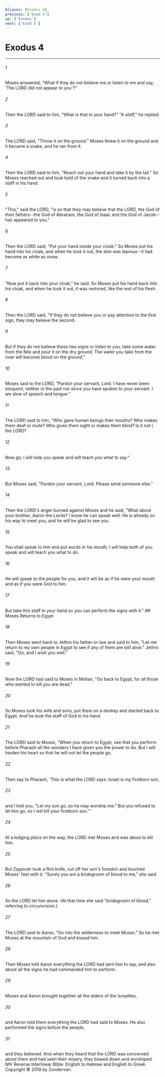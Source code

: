 ```yaml
---
Aliases: [Exodus 4]
previous: ['Exod 3']
up: ['Exodus']
next: ['Exod 5']
---
```

# Exodus 4

***


###### 1 
Moses answered, "What if they do not believe me or listen to me and say, 'The LORD did not appear to you'?" 

###### 2 
Then the LORD said to him, "What is that in your hand?" "A staff," he replied. 

###### 3 
The LORD said, "Throw it on the ground." Moses threw it on the ground and it became a snake, and he ran from it. 

###### 4 
Then the LORD said to him, "Reach out your hand and take it by the tail." So Moses reached out and took hold of the snake and it turned back into a staff in his hand. 

###### 5 
"This," said the LORD, "is so that they may believe that the LORD, the God of their fathers--the God of Abraham, the God of Isaac and the God of Jacob--has appeared to you." 

###### 6 
Then the LORD said, "Put your hand inside your cloak." So Moses put his hand into his cloak, and when he took it out, the skin was leprous--it had become as white as snow. 

###### 7 
"Now put it back into your cloak," he said. So Moses put his hand back into his cloak, and when he took it out, it was restored, like the rest of his flesh. 

###### 8 
Then the LORD said, "If they do not believe you or pay attention to the first sign, they may believe the second. 

###### 9 
But if they do not believe these two signs or listen to you, take some water from the Nile and pour it on the dry ground. The water you take from the river will become blood on the ground." 

###### 10 
Moses said to the LORD, "Pardon your servant, Lord. I have never been eloquent, neither in the past nor since you have spoken to your servant. I am slow of speech and tongue." 

###### 11 
The LORD said to him, "Who gave human beings their mouths? Who makes them deaf or mute? Who gives them sight or makes them blind? Is it not I, the LORD? 

###### 12 
Now go; I will help you speak and will teach you what to say." 

###### 13 
But Moses said, "Pardon your servant, Lord. Please send someone else." 

###### 14 
Then the LORD's anger burned against Moses and he said, "What about your brother, Aaron the Levite? I know he can speak well. He is already on his way to meet you, and he will be glad to see you. 

###### 15 
You shall speak to him and put words in his mouth; I will help both of you speak and will teach you what to do. 

###### 16 
He will speak to the people for you, and it will be as if he were your mouth and as if you were God to him. 

###### 17 
But take this staff in your hand so you can perform the signs with it." ## Moses Returns to Egypt 

###### 18 
Then Moses went back to Jethro his father-in-law and said to him, "Let me return to my own people in Egypt to see if any of them are still alive." Jethro said, "Go, and I wish you well." 

###### 19 
Now the LORD had said to Moses in Midian, "Go back to Egypt, for all those who wanted to kill you are dead." 

###### 20 
So Moses took his wife and sons, put them on a donkey and started back to Egypt. And he took the staff of God in his hand. 

###### 21 
The LORD said to Moses, "When you return to Egypt, see that you perform before Pharaoh all the wonders I have given you the power to do. But I will harden his heart so that he will not let the people go. 

###### 22 
Then say to Pharaoh, 'This is what the LORD says: Israel is my firstborn son, 

###### 23 
and I told you, "Let my son go, so he may worship me." But you refused to let him go; so I will kill your firstborn son.'" 

###### 24 
At a lodging place on the way, the LORD met Moses and was about to kill him. 

###### 25 
But Zipporah took a flint knife, cut off her son's foreskin and touched Moses' feet with it. "Surely you are a bridegroom of blood to me," she said. 

###### 26 
So the LORD let him alone. (At that time she said "bridegroom of blood," referring to circumcision.) 

###### 27 
The LORD said to Aaron, "Go into the wilderness to meet Moses." So he met Moses at the mountain of God and kissed him. 

###### 28 
Then Moses told Aaron everything the LORD had sent him to say, and also about all the signs he had commanded him to perform. 

###### 29 
Moses and Aaron brought together all the elders of the Israelites, 

###### 30 
and Aaron told them everything the LORD had said to Moses. He also performed the signs before the people, 

###### 31 
and they believed. And when they heard that the LORD was concerned about them and had seen their misery, they bowed down and worshiped. NIV Reverse Interlinear Bible: English to Hebrew and English to Greek. Copyright © 2019 by Zondervan.
